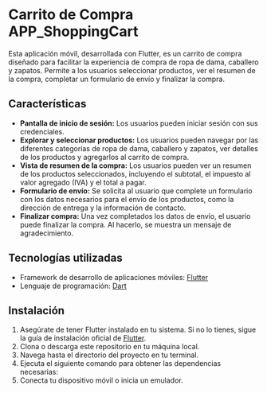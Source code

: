 # Carrito de Compra APP_ShoppingCart

Esta aplicación móvil, desarrollada con Flutter, es un carrito de compra diseñado para facilitar la experiencia de compra de ropa de dama, caballero y zapatos. Permite a los usuarios seleccionar productos, ver el resumen de la compra, completar un formulario de envío y finalizar la compra.

## Características

- **Pantalla de inicio de sesión:** Los usuarios pueden iniciar sesión con sus credenciales.
- **Explorar y seleccionar productos:** Los usuarios pueden navegar por las diferentes categorías de ropa de dama, caballero y zapatos, ver detalles de los productos y agregarlos al carrito de compra.
- **Vista de resumen de la compra:** Los usuarios pueden ver un resumen de los productos seleccionados, incluyendo el subtotal, el impuesto al valor agregado (IVA) y el total a pagar.
- **Formulario de envío:** Se solicita al usuario que complete un formulario con los datos necesarios para el envío de los productos, como la dirección de entrega y la información de contacto.
- **Finalizar compra:** Una vez completados los datos de envío, el usuario puede finalizar la compra. Al hacerlo, se muestra un mensaje de agradecimiento.

## Tecnologías utilizadas

- Framework de desarrollo de aplicaciones móviles: [Flutter](https://flutter.dev)
- Lenguaje de programación: [Dart](https://dart.dev)

## Instalación

1. Asegúrate de tener Flutter instalado en tu sistema. Si no lo tienes, sigue la guía de instalación oficial de [Flutter](https://flutter.dev/docs/get-started/install).
2. Clona o descarga este repositorio en tu máquina local.
3. Navega hasta el directorio del proyecto en tu terminal.
4. Ejecuta el siguiente comando para obtener las dependencias necesarias:
5. Conecta tu dispositivo móvil o inicia un emulador.
